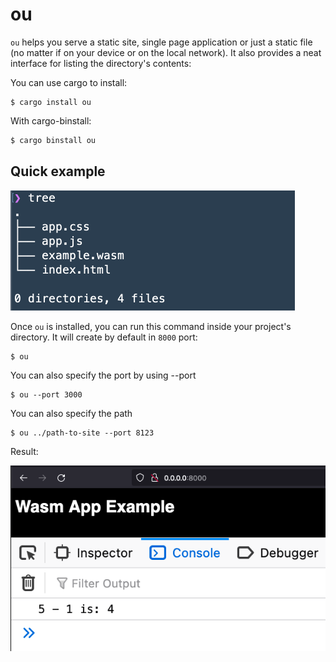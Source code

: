 # ou

`ou` helps you serve a static site, single page application or just a static file (no matter if on your device or on the local network). It also provides a neat interface for listing the directory's contents:

You can use cargo to install:

```
$ cargo install ou
```

With cargo-binstall:

```sh
$ cargo binstall ou
```

## Quick example

![Tree](resources/tree.png)

Once `ou` is installed, you can run this command inside your project's directory. It will create by default in `8000` port:

```
$ ou
```

You can also specify the port by using --port

```
$ ou --port 3000
```

You can also specify the path

```
$ ou ../path-to-site --port 8123
```

Result:

![Result ou](resources/demo.png)
